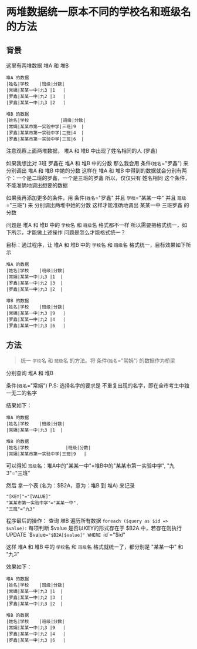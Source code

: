 # 两堆数据统一原本不同的学校名和班级名的方法

## 背景
这里有两堆数据 堆A 和 堆B

```
堆A 的数据
|姓名|学校    |班级|分数|
|常娟|某某一中|九3 |1   |
|罗鑫|某某一中|九2 |3   |
|罗鑫|某某一中|九3 |2   |

堆B 的数据
|姓名|学校            |班级|分数|
|常娟|某某市第一实验中学|三班|9  |
|罗鑫|某某市第一实验中学|二班|4  |
|罗鑫|某某市第一实验中学|三班|6  |
```

注意观察上面两堆数据，
堆A 和 堆B 中出现了姓名相同的人 (罗鑫)

如果我想比对 3班 罗鑫在 堆A 和 堆B 中的分数
那么我会用 条件(`姓名`="罗鑫") 来 分别调出 堆A 和 堆B 中她的分数
这样在 堆A 和 堆B 中得到的数据就会分别有两个：一个是二班的罗鑫，一个是三班的罗鑫
所以，仅仅只有 姓名相同 这个条件，不能准确地调出想要的数据

如果我再添加更多的条件，用 条件(`姓名`="罗鑫" 并且 `学校`="某某一中" 并且 `班级`="三班") 来 分别调出两堆中她的分数
这样才能准确地调出 某某一中 三班罗鑫 的分数

问题是 堆A 和 堆B 中的 `学校`名 和 `班级`名 格式都不一样
所以需要把格式统一，如下所示，才能做上述操作
问题是怎么才能格式统一？


目标：通过程序，让 堆A 和 堆B 中的 `学校`名 和 `班级`名 格式统一，目标效果如下所示

```
堆A 的数据
|姓名|学校    |班级|分数|
|常娟|某某一中|九3 |1	|
|罗鑫|某某一中|九2 |3	|
|罗鑫|某某一中|九3 |2	|

堆B 的数据
|姓名|学校	  |班级|分数|
|常娟|某某一中|九3 |9   | 
|罗鑫|某某一中|九2 |4   |
|罗鑫|某某一中|九3 |6   |
```

## 方法

> 统一 `学校`名 和 `班级`名 的方法。将 条件(`姓名`="常娟") 的数据作为桥梁

分别查询 堆A 和 堆B

条件(`姓名`="常娟") P.S: 选择名字的要求是 不重复出现的名字，即在全市考生中独一无二的名字

结果如下：
```
堆A 的数据
|姓名|学校    |班级|分数|
|常娟|某某一中|九3 |1	|

堆B 的数据
|姓名|学校				|班级|分数|
|常娟|某某市第一实验中学|三班|9   |
```

可以得知 `班级`名：堆A中的"某某一中"=堆B中的"某某市第一实验中学", "九3"="三班"

然后 拿一个表 (名为：$B2A，意为：堆B 到 堆A) 来记录
```
"[KEY]"="[VALUE]"   
"某某市第一实验中学"="某某一中",
"三班"="九3"
```

程序最后的操作：
查询 堆B
遍历所有数据 `foreach ($query as $id => $value):`
每项判断 $value 是否以KEY的形式存在于 $B2A 中，若存在则执行 UPDATE `$value`="$B2A[$value]" WHERE `id`="$id"

这样 堆A 和 堆B 中的 `学校`名 和 `班级`名 格式就统一了，都分别是 "某某一中" 和 "九3"

效果如下：

```
堆A 的数据
|姓名|学校    |班级|分数|
|常娟|某某一中|九3 |1	|
|罗鑫|某某一中|九2 |3	|
|罗鑫|某某一中|九3 |2	|

堆B 的数据
|姓名|学校	  |班级|分数|
|常娟|某某一中|九3 |9   | 
|罗鑫|某某一中|九2 |4   |
|罗鑫|某某一中|九3 |6   |
```
